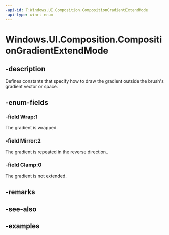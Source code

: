 ```yaml
---
-api-id: T:Windows.UI.Composition.CompositionGradientExtendMode
-api-type: winrt enum
---
```


<!-- Enumeration syntax.
public enum CompositionGradientExtendMode : int 
-->

# Windows.UI.Composition.CompositionGradientExtendMode

## -description

Defines constants that specify how to draw the gradient outside the brush's gradient vector or space.



## -enum-fields
### -field Wrap:1

The gradient is wrapped.

### -field Mirror:2

The gradient is repeated in the reverse direction..

### -field Clamp:0

The gradient is not extended.

## -remarks

## -see-also

## -examples

